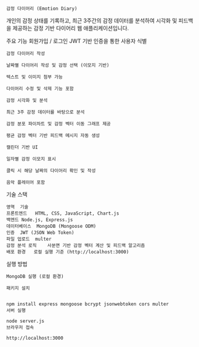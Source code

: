     감정 다이어리 (Emotion Diary)
개인의 감정 상태를 기록하고, 최근 3주간의 감정 데이터를 분석하여 시각화 및 피드백을 제공하는 감정 기반 다이어리 웹 애플리케이션입니다.

 주요 기능
회원가입 / 로그인
    JWT 기반 인증을 통한 사용자 식별

    감정 다이어리 작성

    날짜별 다이어리 작성 및 감정 선택 (이모지 기반)

    텍스트 및 이미지 첨부 가능

    다이어리 수정 및 삭제 기능 포함

    감정 시각화 및 분석

    최근 3주 감정 데이터를 바탕으로 분석

    감정 분포 파이차트 및 감정 벡터 이동 그래프 제공

    평균 감정 벡터 기반 피드백 메시지 자동 생성

    캘린더 기반 UI

    일자별 감정 이모지 표시

    클릭 시 해당 날짜의 다이어리 확인 및 작성

    음악 플레이어 포함

 기술 스택

    영역	기술
    프론트엔드	HTML, CSS, JavaScript, Chart.js
    백엔드	Node.js, Express.js
    데이터베이스	MongoDB (Mongoose ODM)
    인증	JWT (JSON Web Token)
    파일 업로드	multer
    감정 분석 로직	사분면 기반 감정 벡터 계산 및 피드백 알고리즘
    배포 환경	로컬 실행 기준 (http://localhost:3000)


 실행 방법

    MongoDB 실행 (로컬 환경)

    패키지 설치


    npm install express mongoose bcrypt jsonwebtoken cors multer
    서버 실행

    node server.js
    브라우저 접속

    http://localhost:3000
   
